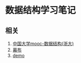# 数据结构学习笔记
## 相关
1. [中国大学mooc-数据结构(浙大)](http://www.icourse163.org/learn/ZJU-93001?tid=1003997005#/learn/content)
2. [幕布](https://mubu.com/doc/k80nCbTO_0)
3. [demo](./mooc/README.md)
